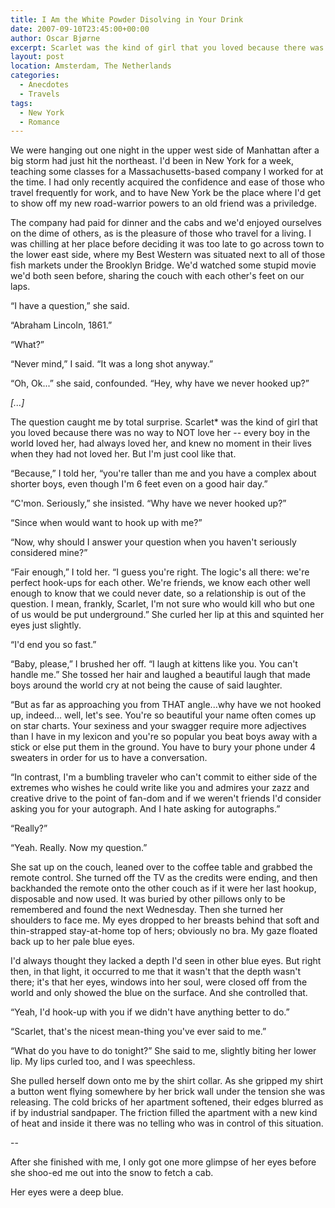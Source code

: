 ```yaml
---
title: I Am the White Powder Disolving in Your Drink
date: 2007-09-10T23:45:00+00:00
author: Oscar Bjørne
excerpt: Scarlet was the kind of girl that you loved because there was no way to NOT love her.
layout: post
location: Amsterdam, The Netherlands
categories:
  - Anecdotes
  - Travels
tags:
  - New York
  - Romance
---
```

We were hanging out one night in the upper west side of Manhattan after a big storm had just hit the northeast. I'd been in New York for a week, teaching some classes for a Massachusetts-based company I worked for at the time. I had only recently acquired the confidence and ease of those who travel frequently for work, and to have New York be the place where I'd get to show off my new road-warrior powers to an old friend was a priviledge.

The company had paid for dinner and the cabs and we'd enjoyed ourselves on the dime of others, as is the pleasure of those who travel for a living. I was chilling at her place before deciding it was too late to go across town to the lower east side, where my Best Western was situated next to all of those fish markets under the Brooklyn Bridge. We'd watched some stupid movie we'd both seen before, sharing the couch with each other's feet on our laps.

“I have a question,” she said.

“Abraham Lincoln, 1861.”

“What?”

“Never mind,” I said. “It was a long shot anyway.”

“Oh, Ok...” she said, confounded. “Hey, why have we never hooked up?”

_[...]_

The question caught me by total surprise. Scarlet* was the kind of girl that you loved because there was no way to NOT love her -- every boy in the world loved her, had always loved her, and knew no moment in their lives when they had not loved her. But I'm just cool like that.

“Because,” I told her, “you're taller than me and you have a complex about shorter boys, even though I'm 6 feet even on a good hair day.”

“C'mon. Seriously,” she insisted. “Why have we never hooked up?”

“Since when would want to hook up with me?”

“Now, why should I answer your question when you haven't seriously considered mine?”

“Fair enough,” I told her. “I guess you're right. The logic's all there: we're perfect hook-ups for each other. We're friends, we know each other well enough to know that we could never date, so a relationship is out of the question. I mean, frankly, Scarlet, I'm not sure who would kill who but one of us would be put underground.” She curled her lip at this and squinted her eyes just slightly.

“I'd end you so fast.”

“Baby, please,” I brushed her off. “I laugh at kittens like you. You can't handle me.” She tossed her hair and laughed a beautiful laugh that made boys around the world cry at not being the cause of said laughter.

“But as far as approaching you from THAT angle...why have we not hooked up, indeed... well, let's see. You're so beautiful your name often comes up on star charts. Your sexiness and your swagger require more adjectives than I have in my lexicon and you're so popular you beat boys away with a stick or else put them in the ground. You have to bury your phone under 4 sweaters in order for us to have a conversation.

“In contrast, I'm a bumbling traveler who can't commit to either side of the extremes who wishes he could write like you and admires your zazz and creative drive to the point of fan-dom and if we weren't friends I'd consider asking you for your autograph. And I hate asking for autographs.”

“Really?”

“Yeah. Really. Now my question.”

She sat up on the couch, leaned over to the coffee table and grabbed the remote control. She turned off the TV as the credits were ending, and then backhanded the remote onto the other couch as if it were her last hookup, disposable and now used. It was buried by other pillows only to be remembered and found the next Wednesday. Then she turned her shoulders to face me. My eyes dropped to her breasts behind that soft and thin-strapped stay-at-home top of hers; obviously no bra. My gaze floated back up to her pale blue eyes.

I'd always thought they lacked a depth I'd seen in other blue eyes. But right then, in that light, it occurred to me that it wasn't that the depth wasn't there; it's that her eyes, windows into her soul, were closed off from the world and only showed the blue on the surface. And she controlled that.

“Yeah, I'd hook-up with you if we didn't have anything better to do.”

“Scarlet, that's the nicest mean-thing you've ever said to me.”

“What do you have to do tonight?” She said to me, slightly biting her lower lip. My lips curled too, and I was speechless.

She pulled herself down onto me by the shirt collar. As she gripped my shirt a button went flying somewhere by her brick wall under the tension she was releasing. The cold bricks of her apartment softened, their edges blurred as if by industrial sandpaper. The friction filled the apartment with a new kind of heat and inside it there was no telling who was in control of this situation.

--

After she finished with me, I only got one more glimpse of her eyes before she shoo-ed me out into the snow to fetch a cab.

Her eyes were a deep blue.